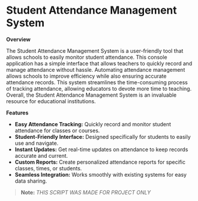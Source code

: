 # Student Attendance Management System
**Overview**

The Student Attendance Management System is a user-friendly tool that allows schools to easily monitor student attendance. This console application has a simple interface that allows teachers to quickly record and manage attendance without hassle. Automating attendance management allows schools to improve efficiency while also ensuring accurate attendance records. This system streamlines the time-consuming process of tracking attendance, allowing educators to devote more time to teaching. Overall, the Student Attendance Management System is an invaluable resource for educational institutions.

**Features**
- **Easy Attendance Tracking:**   Quickly record and monitor student attendance for classes or courses.
- **Student-Friendly Interface:**  Designed specifically for students to easily use and navigate.
- **Instant Updates:**                  Get real-time updates on attendance to keep records accurate and current.
- **Custom Reports:**                  Create personalized attendance reports for specific classes, times, or students.
- **Seamless Integration:**          Works smoothly with existing systems for easy data sharing.

> **Note:** *THIS SCRIPT WAS MADE FOR PROJECT ONLY*

